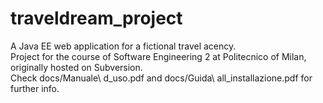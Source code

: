 # traveldream_project
A Java EE web application for a fictional travel acency. <br>
Project for the course of Software Engineering 2 at Politecnico of Milan, originally hosted on Subversion. <br>
Check docs/Manuale\ d_uso.pdf and docs/Guida\ all_installazione.pdf for further info. <br>
